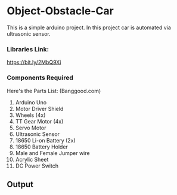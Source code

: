 # Object-Obstacle-Car

This is a simple arduino project. In this project car is automated via ultrasonic sensor.

### Libraries Link:
https://bit.ly/2MbQ9Xi

### Components Required
Here's the Parts List:
(Banggood.com)
1) Arduino Uno
2) Motor Driver Shield 
3) Wheels (4x) 
4) TT Gear Motor (4x)
5) Servo Motor 
6) Ultrasonic Sensor
6) 18650 Li-on Battery (2x) 
7) 18650 Battery Holder 
8) Male and Female Jumper wire 
9) Acrylic Sheet 
10) DC Power Switch 

## Output
